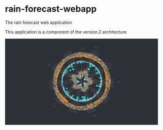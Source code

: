 # rain-forecast-webapp

The rain forecast web application

This application is a component of the version.2 architecture

![Example plot](./www/img/radar_plot_example.png)
